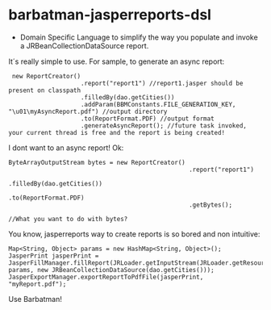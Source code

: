 barbatman-jasperreports-dsl
===========================

* Domain Specific Language to simplify the way you populate and invoke a JRBeanCollectionDataSource report. 

It´s really simple to use. For sample, to generate an async report:

```
 new ReportCreator()
                    .report("report1") //report1.jasper should be present on classpath
                    .filledBy(dao.getCities())
                    .addParam(BBMConstants.FILE_GENERATION_KEY, "\u01\myAsyncReport.pdf") //output directory
                    .to(ReportFormat.PDF) //output format
                    .generateAsyncReport(); //future task invoked, your current thread is free and the report is being created!
```
I dont want to an async report! Ok:
```
ByteArrayOutputStream bytes = new ReportCreator()
                                                  .report("report1")
                                                  .filledBy(dao.getCities())
                                                  .to(ReportFormat.PDF)
                                                  .getBytes();
                                                  
//What you want to do with bytes?
```
You know, jasperreports way to create reports is so bored and non intuitive:
```
Map<String, Object> params = new HashMap<String, Object>();
JasperPrint jasperPrint = JasperFillManager.fillReport(JRLoader.getInputStream(JRLoader.getResource("report1.jasper")), params, new JRBeanCollectionDataSource(dao.getCities()));
JasperExportManager.exportReportToPdfFile(jasperPrint, "myReport.pdf");
```
Use Barbatman!
